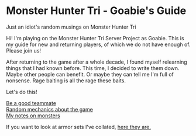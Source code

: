 # Monster Hunter Tri - Goabie's Guide
Just an idiot's random musings on Monster Hunter Tri

Hi! I'm playing on the Monster Hunter Tri Server Project as Goabie. This is my guide for new and returning players, of which we do not have enough of. Please join us!

After returning to the game after a whole decade, I found myself relearning things that I had known before. This time, I decided to write them down. Maybe other people can benefit. Or maybe they can tell me I'm full of nonsense. Rage baiting is all the rage these baits.

Let's do this!

[Be a good teammate](pages/Being-a-Good-Teammate.md)  
[Random mechanics about the game](pages/Misc.md)  
[My notes on monsters](pages/hunters-notes)  

If you want to look at armor sets I've collated, [here they are.](pages/armory/index.md)
